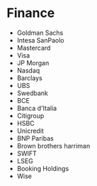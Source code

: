 # Finance
* Goldman Sachs
* Intesa SanPaolo
* Mastercard
* Visa
* JP Morgan
* Nasdaq
* Barclays
* UBS
* Swedbank
* BCE
* Banca d'Italia
* Citigroup
* HSBC
* Unicredit
* BNP Paribas
* Brown brothers harriman
* SWIFT
* LSEG
* Booking Holdings
* Wise
